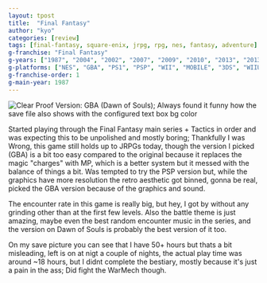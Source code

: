 ```yaml
---
layout: tpost
title:  "Final Fantasy"
author: "kyo"
categories: [review]
tags: [final-fantasy, square-enix, jrpg, rpg, nes, fantasy, adventure]
g-franchise: "Final Fantasy"
g-years: ["1987", "2004", "2002", "2007", "2009", "2010", "2013", "2013"]
g-platforms: ["NES", "GBA", "PS1", "PSP", "WII", "MOBILE", "3DS", "WIIU"]
g-franchise-order: 1
g-main-year: 1987
---
```


![Clear Proof]({{site.baseurl}}/img/ff1/clear.jpg)
Version: GBA (Dawn of Souls); Always found it funny how the save file also shows with the configured text box bg color

Started playing through the Final Fantasy main series + Tactics in order and was expecting this to be unpolished and mostly boring; Thankfully I was Wrong, this game still holds up to JRPGs today, though the version I picked (GBA) is a bit too easy compared to the original because it replaces the magic "charges" with MP, which is a better system but it messed with the balance of things a bit. Was tempted to try the PSP version but, while the graphics have more resolution the retro aesthetic got binned, gonna be real, picked the GBA version because of the graphics and sound.

The encounter rate in this game is really big, but hey, I got by without any grinding other than at the first few levels. Also the battle theme is just amazing, maybe even the best random encounter music in the series, and the version on Dawn of Souls is probably the best version of it too.

On my save picture you can see that I have 50+ hours but thats a bit misleading, left is on at nigt a couple of nights, the actual play time was around ~18 hours, but I didnt complete the bestiary, mostly because it's just a pain in the ass; Did fight the WarMech though.
